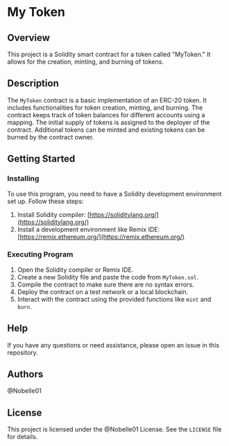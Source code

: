 # My Token

## Overview
This project is a Solidity smart contract for a token called "MyToken." It allows for the creation, minting, and burning of tokens.

## Description
The `MyToken` contract is a basic implementation of an ERC-20 token. It includes functionalities for token creation, minting, and burning. The contract keeps track of token balances for different accounts using a mapping. The initial supply of tokens is assigned to the deployer of the contract. Additional tokens can be minted and existing tokens can be burned by the contract owner.

## Getting Started

### Installing
To use this program, you need to have a Solidity development environment set up. Follow these steps:

1. Install Solidity compiler: [https://soliditylang.org/](https://soliditylang.org/)
2. Install a development environment like Remix IDE: [https://remix.ethereum.org/](https://remix.ethereum.org/)

### Executing Program

1. Open the Solidity compiler or Remix IDE.
2. Create a new Solidity file and paste the code from `MyToken.sol`.
3. Compile the contract to make sure there are no syntax errors.
4. Deploy the contract on a test network or a local blockchain.
5. Interact with the contract using the provided functions like `mint` and `burn`.

## Help

If you have any questions or need assistance, please open an issue in this repository.

## Authors

@Nobelle01

## License

This project is licensed under the @Nobelle01 License. See the `LICENSE` file for details.
